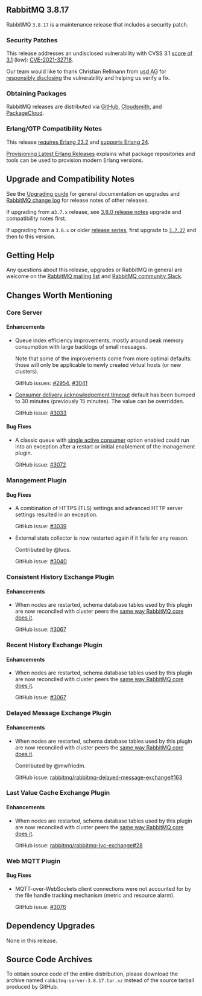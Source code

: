 ## RabbitMQ 3.8.17

RabbitMQ `3.8.17` is a maintenance release that includes a security patch.

### Security Patches

This release addresses an undisclosed vulnerability with CVSS 3.1 [score of 3.1](https://www.first.org/cvss/calculator/3.1#CVSS:3.1/AV:N/AC:H/PR:H/UI:R/S:U/C:L/I:L/A:N/E:P/RL:O/RC:C) (low): [CVE-2021-32718](https://github.com/rabbitmq/rabbitmq-server/security/advisories/GHSA-c3hj-rg5h-2772).

Our team would like to thank Christian Rellmann from [usd AG](https://www.usd.de/) for [responsibly disclosing](https://www.rabbitmq.com/contact.html#security)
the vulnerability and helping us verify a fix.

### Obtaining Packages

RabbitMQ releases are distributed via [GitHub](https://github.com/rabbitmq/rabbitmq-server/releases), [Cloudsmith](https://cloudsmith.io/~rabbitmq/repos/),
and [PackageCloud](https://packagecloud.io/rabbitmq).

### Erlang/OTP Compatibility Notes

This release [requires Erlang 23.2](https://www.rabbitmq.com/which-erlang.html) and [supports Erlang 24](https://blog.rabbitmq.com/posts/2021/03/erlang-24-support-roadmap/).

[Provisioning Latest Erlang Releases](https://www.rabbitmq.com/which-erlang.html#erlang-repositories) explains
what package repositories and tools can be used to provision modern Erlang versions.


## Upgrade and Compatibility Notes

See the [Upgrading guide](https://www.rabbitmq.com/upgrade.html) for general documentation on upgrades and
[RabbitMQ change log](https://www.rabbitmq.com/changelog.html) for release notes of other releases.

If upgrading from a`3.7.x` release, see [3.8.0 release notes](https://github.com/rabbitmq/rabbitmq-server/releases/tag/v3.8.0)
upgrade and compatibility notes first.

If upgrading from a `3.6.x` or older [release series](https://www.rabbitmq.com/versions.html), first upgrade
to [`3.7.27`](https://github.com/rabbitmq/rabbitmq-server/releases/tag/v3.7.27) and then to this version.


## Getting Help

Any questions about this release, upgrades or RabbitMQ in general are welcome on the [RabbitMQ mailing list](https://groups.google.com/forum/#!forum/rabbitmq-users)
and [RabbitMQ community Slack](https://rabbitmq-slack.herokuapp.com/).


## Changes Worth Mentioning

### Core Server

#### Enhancements

 * Queue index efficiency improvements, mostly around peak memory consumption with large backlogs of small messages.

   Note that some of the improvements come from more optimal defaults: those will only be
   applicable to newly created virtual hosts (or new clusters).

   GitHub issues: [#2954](https://github.com/rabbitmq/rabbitmq-server/pull/2954), [#3041](https://github.com/rabbitmq/rabbitmq-server/pull/3041)

 * [Consumer delivery acknowledgement timeout](https://www.rabbitmq.com/consumers.html#acknowledgement-timeout) default has been bumped to 30 minutes (previously 15 minutes). The value
   can be overridden.

   GitHub issue: [#3033](https://github.com/rabbitmq/rabbitmq-server/pull/3033)

#### Bug Fixes

 * A classic queue with [single active consumer](https://www.rabbitmq.com/consumers.html#single-active-consumer) option enabled could run into
   an exception after a restart or initial enablement of the management plugin.

   GitHub issue: [#3072](https://github.com/rabbitmq/rabbitmq-server/issues/3072)


### Management Plugin

#### Bug Fixes

 * A combination of HTTPS (TLS) settings and advanced HTTP server settings
   resulted in an exception.

   GitHub issue: [#3039](https://github.com/rabbitmq/rabbitmq-server/pull/3039)

 * External stats collector is now restarted again if it fails for any reason.

   Contributed by @luos.

   GitHub issue: [#3040](https://github.com/rabbitmq/rabbitmq-server/pull/3040)


### Consistent History Exchange Plugin

#### Enhancements

 * When nodes are restarted, schema database tables used by this plugin are now reconciled
   with cluster peers the [same way RabbitMQ core does it](https://www.rabbitmq.com/clustering.html#restarting).

   GitHub issue: [#3067](https://github.com/rabbitmq/rabbitmq-server/pull/3067)


### Recent History Exchange Plugin

#### Enhancements

 * When nodes are restarted, schema database tables used by this plugin are now reconciled
   with cluster peers the [same way RabbitMQ core does it](https://www.rabbitmq.com/clustering.html#restarting).

   GitHub issue: [#3067](https://github.com/rabbitmq/rabbitmq-server/pull/3067)


### Delayed Message Exchange Plugin

#### Enhancements

 * When nodes are restarted, schema database tables used by this plugin are now reconciled
   with cluster peers the [same way RabbitMQ core does it](https://www.rabbitmq.com/clustering.html#restarting).

   Contributed by @mwfriedm.

   GitHub issue: [rabbitmq/rabbitmq-delayed-message-exchange#163](https://github.com/rabbitmq/rabbitmq-delayed-message-exchange/pull/163)


### Last Value Cache Exchange Plugin

#### Enhancements

 * When nodes are restarted, schema database tables used by this plugin are now reconciled
   with cluster peers the [same way RabbitMQ core does it](https://www.rabbitmq.com/clustering.html#restarting).

   GitHub issue: [rabbitmq/rabbitmq-lvc-exchange#28](https://github.com/rabbitmq/rabbitmq-lvc-exchange/issues/28)



### Web MQTT Plugin

#### Bug Fixes

 * MQTT-over-WebSockets client connections were not accounted for by the file handle tracking mechanism (metric and resource alarm).

   GitHub issue: [#3076](https://github.com/rabbitmq/rabbitmq-server/pull/3076)


## Dependency Upgrades

None in this release.


## Source Code Archives

To obtain source code of the entire distribution, please download the archive named `rabbitmq-server-3.8.17.tar.xz`
instead of the source tarball produced by GitHub.
